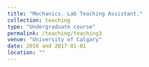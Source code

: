 ```yaml
---
title: "Mechanics. Lab Teaching Assistant."
collection: teaching
type: "Undergraduate course"
permalink: /teaching/teaching3
venue: "University of Calgary"
date: 2016 and 2017-01-01
location: ""
---
```

